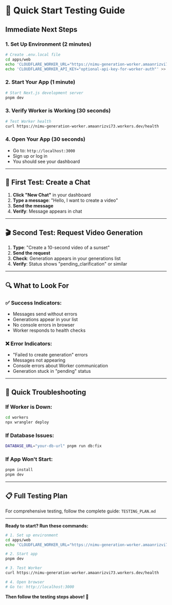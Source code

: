 # 🚀 **Quick Start Testing Guide**

## **Immediate Next Steps**

### 1. **Set Up Environment** (2 minutes)

```bash
# Create .env.local file
cd apps/web
echo 'CLOUDFLARE_WORKER_URL="https://nimu-generation-worker.amaanrizvi73.workers.dev"' > .env.local
echo 'CLOUDFLARE_WORKER_API_KEY="optional-api-key-for-worker-auth"' >> .env.local
```

### 2. **Start Your App** (1 minute)

```bash
# Start Next.js development server
pnpm dev
```

### 3. **Verify Worker is Working** (30 seconds)

```bash
# Test Worker health
curl https://nimu-generation-worker.amaanrizvi73.workers.dev/health
```

### 4. **Open Your App** (30 seconds)

- Go to: `http://localhost:3000`
- Sign up or log in
- You should see your dashboard

---

## **🎯 First Test: Create a Chat**

1. **Click "New Chat"** in your dashboard
2. **Type a message**: "Hello, I want to create a video"
3. **Send the message**
4. **Verify**: Message appears in chat

---

## **🎬 Second Test: Request Video Generation**

1. **Type**: "Create a 10-second video of a sunset"
2. **Send the request**
3. **Check**: Generation appears in your generations list
4. **Verify**: Status shows "pending_clarification" or similar

---

## **🔍 What to Look For**

### ✅ **Success Indicators:**

- Messages send without errors
- Generations appear in your list
- No console errors in browser
- Worker responds to health checks

### ❌ **Error Indicators:**

- "Failed to create generation" errors
- Messages not appearing
- Console errors about Worker communication
- Generation stuck in "pending" status

---

## **🚨 Quick Troubleshooting**

### If Worker is Down:

```bash
cd workers
npx wrangler deploy
```

### If Database Issues:

```bash
DATABASE_URL="your-db-url" pnpm run db:fix
```

### If App Won't Start:

```bash
pnpm install
pnpm dev
```

---

## **📋 Full Testing Plan**

For comprehensive testing, follow the complete guide: `TESTING_PLAN.md`

---

**Ready to start? Run these commands:**

```bash
# 1. Set up environment
cd apps/web
echo 'CLOUDFLARE_WORKER_URL="https://nimu-generation-worker.amaanrizvi73.workers.dev"' > .env.local

# 2. Start app
pnpm dev

# 3. Test Worker
curl https://nimu-generation-worker.amaanrizvi73.workers.dev/health

# 4. Open browser
# Go to: http://localhost:3000
```

**Then follow the testing steps above! 🚀**

